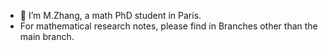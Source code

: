 - 👋 I’m M.Zhang, a math PhD student in Paris.
- For mathematical research notes, please find in Branches other than the main branch.
